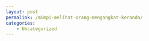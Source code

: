 ```yaml
---
layout: post
permalink: /mimpi-melihat-orang-mengangkat-keranda/
categories:
    - Uncategorized
---
```


